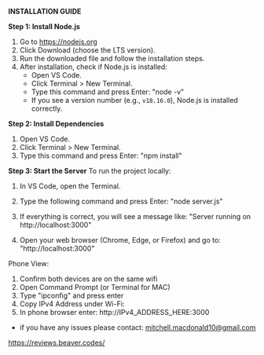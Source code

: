**INSTALLATION GUIDE**

**Step 1: Install Node.js**
1. Go to https://nodejs.org
2. Click Download (choose the LTS version).  
3. Run the downloaded file and follow the installation steps.  
4. After installation, check if Node.js is installed:  
   - Open VS Code.  
   - Click Terminal > New Terminal.
   - Type this command and press Enter:
       "node -v"
   - If you see a version number (e.g., `v18.16.0`), Node.js is installed correctly.  


**Step 2: Install Dependencies**
1. Open VS Code.  
2. Click Terminal > New Terminal.  
3. Type this command and press Enter:
   "npm install"


**Step 3: Start the Server**
To run the project locally:  
1. In VS Code, open the Terminal.  
2. Type the following command and press Enter:
   "node server.js"
   
4. If everything is correct, you will see a message like:
   "Server running on http://localhost:3000"
   
6. Open your web browser (Chrome, Edge, or Firefox) and go to:  
   "http://localhost:3000"

Phone View: 
  1. Confirm both devices are on the same wifi
  2. Open Command Prompt (or Terminal for MAC)
  3. Type "ipconfig" and press enter
  4. Copy IPv4 Address under Wi-Fi:
  5. In phone browser enter: http://IPv4_ADDRESS_HERE:3000


- if you have any issues please contact: mitchell.macdonald10@gmail.com

https://reviews.beaver.codes/

